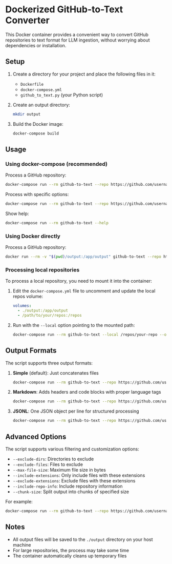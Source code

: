 # Dockerized GitHub-to-Text Converter

This Docker container provides a convenient way to convert GitHub repositories to text format for LLM ingestion, without worrying about dependencies or installation.

## Setup

1. Create a directory for your project and place the following files in it:
   - `Dockerfile`
   - `docker-compose.yml`
   - `github_to_text.py` (your Python script)

2. Create an output directory:
   ```bash
   mkdir output
   ```

3. Build the Docker image:
   ```bash
   docker-compose build
   ```

## Usage

### Using docker-compose (recommended)

Process a GitHub repository:
```bash
docker-compose run --rm github-to-text --repo https://github.com/username/repo.git --output /app/output/result.txt
```

Process with specific options:
```bash
docker-compose run --rm github-to-text --repo https://github.com/username/repo.git --output /app/output/result.md --format markdown --include-repo-info
```

Show help:
```bash
docker-compose run --rm github-to-text --help
```

### Using Docker directly

Process a GitHub repository:
```bash
docker run --rm -v "$(pwd)/output:/app/output" github-to-text --repo https://github.com/username/repo.git --output /app/output/result.txt
```

### Processing local repositories

To process a local repository, you need to mount it into the container:

1. Edit the `docker-compose.yml` file to uncomment and update the local repos volume:
   ```yaml
   volumes:
     - ./output:/app/output
     - /path/to/your/repos:/repos
   ```

2. Run with the `--local` option pointing to the mounted path:
   ```bash
   docker-compose run --rm github-to-text --local /repos/your-repo --output /app/output/result.txt
   ```

## Output Formats

The script supports three output formats:

1. **Simple** (default): Just concatenates files
   ```bash
   docker-compose run --rm github-to-text --repo https://github.com/username/repo.git --output /app/output/result.txt --format simple
   ```

2. **Markdown**: Adds headers and code blocks with proper language tags
   ```bash
   docker-compose run --rm github-to-text --repo https://github.com/username/repo.git --output /app/output/result.md --format markdown
   ```

3. **JSONL**: One JSON object per line for structured processing
   ```bash
   docker-compose run --rm github-to-text --repo https://github.com/username/repo.git --output /app/output/result.jsonl --format jsonl
   ```

## Advanced Options

The script supports various filtering and customization options:

- `--exclude-dirs`: Directories to exclude
- `--exclude-files`: Files to exclude
- `--max-file-size`: Maximum file size in bytes
- `--include-extensions`: Only include files with these extensions
- `--exclude-extensions`: Exclude files with these extensions
- `--include-repo-info`: Include repository information
- `--chunk-size`: Split output into chunks of specified size

For example:
```bash
docker-compose run --rm github-to-text --repo https://github.com/username/repo.git --output /app/output/result.txt --exclude-dirs tests docs --include-extensions .py .js
```

## Notes

- All output files will be saved to the `./output` directory on your host machine
- For large repositories, the process may take some time
- The container automatically cleans up temporary files